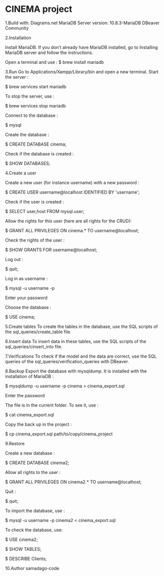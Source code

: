 # CINEMA project
1.Build with:
Diagrams.net
MariaDB Server version: 10.8.3-MariaDB 
DBeaver Community

2.Installation

Install MariaDB. If you don’t already have MariaDB installed, go to Installing MariaDB server and follow the instructions.

Open a terminal and use : $ brew install mariadb

3.Run
Go to Applications/Xampp/Library/bin and open a new terminal.
Start the server :

$ brew services start mariadb

To stop the server, use :

$ brew services stop mariadb

Connect to the database :

$ mysql

Create the database :

$ CREATE DATABASE cinema;

Check if the database is created :

$ SHOW DATABASES;

4.Create a user

Create a new user (for instance username) with a new password :

$ CREATE USER username@localhost IDENTIFIED BY 'username';

Check if the user is created :

$ SELECT user,host FROM mysql.user;

Allow the rights for this user (here are all rights for the CRUD):

$ GRANT ALL PRIVILEGES ON cinema.* TO username@localhost;

Check the rights of the user :

$ SHOW GRANTS FOR username@localhost;

Log out :

$ quit;

Log in as username :

$ mysql -u username -p

Enter your password

Choose the database :

$ USE cinema;

5.Create tables
To create the tables in the database, use the SQL scripts of the sql_queries/create_table file.

6.Insert data
To insert data in these tables, use the SQL scripts of the sql_queries/cinsert_into file.

7.Verifications
To check if the model and the data are correct, use the SQL queries of the sql_queries/verification_queries with DBeaver.

8.Backup
Export the database with mysqldump. It is installed with the installation of MariaDB :

$ mysqldump -u username -p cinema > cinema_export.sql

Enter the password

The file is in the current folder. To see it, use :

$ cat cinema_export.sql

Copy the back up in the project :

$ cp cinema_export.sql path/to/copy/cinema_project

9.Restore

Create a new database :

$ CREATE DATABASE cinema2;

Allow all rights to the user :

$ GRANT ALL PRIVILEGES ON cinema2.* TO username@localhost;

Quit :

$ quit;

To import the database, use :

$ mysql -u username -p cinema2 < cinema_export.sql

To check the database, use:

$ USE cinema2;

$ SHOW TABLES;

$ DESCRIBE Clients;

10.Author
samadago-code






